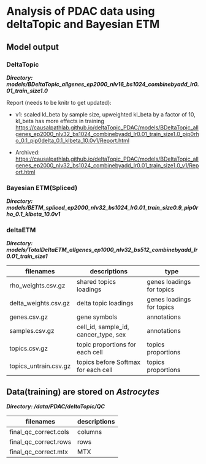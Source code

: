 # Analysis of PDAC data using deltaTopic and Bayesian ETM

## Model output
### DeltaTopic
***Directory: models/BDeltaTopic_allgenes_ep2000_nlv16_bs1024_combinebyadd_lr0.01_train_size1.0***

Report (needs to be knitr to get updated):

- v1: scaled kl_beta by sample size, upweighted kl_beta by a factor of 10, kl_beta has more effects in training
https://causalpathlab.github.io/deltaTopic_PDAC/models/BDeltaTopic_allgenes_ep2000_nlv32_bs1024_combinebyadd_lr0.01_train_size1.0_pip0rho_0.1_pip0delta_0.1_klbeta_10.0v1/Report.html

- Archived:
https://causalpathlab.github.io/deltaTopic_PDAC/models/BDeltaTopic_allgenes_ep2000_nlv32_bs1024_combinebyadd_lr0.01_train_size1.0_v1/Report.html

### Bayesian ETM(Spliced)

***Directory: models/BETM_spliced_ep2000_nlv32_bs1024_lr0.01_train_size0.9_pip0rho_0.1_klbeta_10.0v1***

### deltaETM
***Directory: models/TotalDeltaETM_allgenes_ep1000_nlv32_bs512_combinebyadd_lr0.01_train_size1***

|  filenames            |  descriptions                          | type                     | 
|-----------------------|----------------------------------------|--------------------------|
|   rho_weights.csv.gz  | shared topics loadings                 | genes loadings for topics|
|   delta_weights.csv.gz|   delta topic loadings                 | genes loadings for topics|
|   genes.csv.gz        |   gene symbols                         | annotations              |
|   samples.csv.gz      |   cell_id, sample_id, cancer_type, sex | annotations              |
|  topics.csv.gz         |  topic proportions for each cell       | topics proportions      |
|  topics_untrain.csv.gz|  topics before Softmax for each cell   | topics proportions       |


## Data(training) are stored on *Astrocytes*
***Directory: /data/PDAC/deltaTopic/QC***

|  filenames            |  descriptions                          | 
|-----------------------|----------------------------------------|
|  final_qc_correct.cols| columns                                | 
|  final_qc_correct.rows| rows                                   |
|  final_qc_correct.mtx | MTX                                    | 
